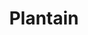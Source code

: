 ---
title: Plantain
description: delicious nigerian vegetable soup
featured-image: /uploads/beef-stew.jpg
theme: Others
---